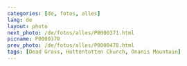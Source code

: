 ```yaml
---
categories: [de, fotos, alles]
lang: de
layout: photo
next_photo: /de/fotos/alles/P0000371.html
picname: P0000370
prev_photo: /de/fotos/alles/P0000478.html
tags: [Dead Grass, Hottentotten Church, Onanis Mountain]
---
```

